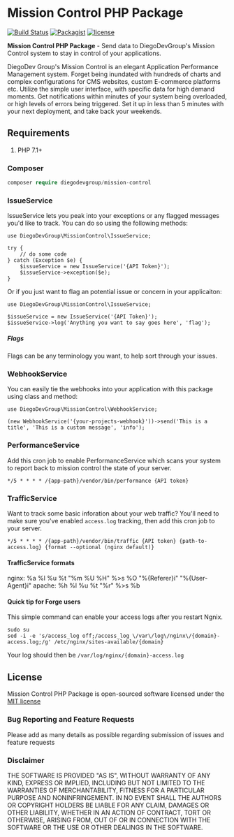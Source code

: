 # Mission Control PHP Package

[![Build Status](https://travis-ci.org/DiegoDevGroupInc/Mission-Control-Package.svg?branch=master)](https://travis-ci.org/DiegoDevGroupInc/Mission-Control-Package)
[![Packagist](https://img.shields.io/packagist/dt/diegodevgroup/mission-control.svg)](https://packagist.org/packages/diegodevgroup/mission-control)
[![license](https://img.shields.io/github/license/mashape/apistatus.svg)](https://packagist.org/packages/diegodevgroup/mission-control-package)

**Mission Control PHP Package** - Send data to DiegoDevGroup's Mission Control system to stay in control of your applications.

DiegoDev Group's Mission Control is an elegant Application Performance Management system. Forget being inundated with hundreds of charts and complex configurations for CMS websites, custom E-commerce platforms etc. Utilize the simple user interface, with specific data for high demand moments. Get notifications within minutes of your system being overloaded, or high levels of errors being triggered. Set it up in less than 5 minutes with your next deployment, and take back your weekends.

## Requirements

1. PHP 7.1+

### Composer

```php
composer require diegodevgroup/mission-control
```

### IssueService

IssueService lets you peak into your exceptions or any flagged messages you'd like to track. You can do so using the following methods:

```
use DiegoDevGroup\MissionControl\IssueService;

try {
    // do some code
} catch (Exception $e) {
    $issueService = new IssueService('{API Token}');
    $issueService->exception($e);
}
```

Or if you just want to flag an potential issue or concern in your applicaiton:

```
use DiegoDevGroup\MissionControl\IssueService;

$issueService = new IssueService('{API Token}');
$issueService->log('Anything you want to say goes here', 'flag');
```

##### Flags

Flags can be any terminology you want, to help sort through your issues.

### WebhookService

You can easily tie the webhooks into your application with this package using class and method:

```
use DiegoDevGroup\MissionControl\WebhookService;

(new WebhookService('{your-projects-webhook}'))->send('This is a title', 'This is a custom message', 'info');
```

### PerformanceService

Add this cron job to enable PerformanceService which scans your system to report back to mission control the state of your server.

```
*/5 * * * * /{app-path}/vendor/bin/performance {API token}
```

### TrafficService

Want to track some basic inforation about your web traffic? You'll need to make sure you've enabled `access.log` tracking, then add this cron job to your server.

```
*/5 * * * * /{app-path}/vendor/bin/traffic {API token} {path-to-access.log} {format --optional (nginx default)}
```

#### TrafficService formats

nginx: %a %l %u %t "%m %U %H" %>s %O "%{Referer}i" \"%{User-Agent}i"
apache: %h %l %u %t "%r" %>s %b

#### Quick tip for Forge users

This simple command can enable your access logs after you restart Ngnix.

```
sudo su
sed -i -e 's/access_log off;/access_log \/var\/log\/nginx\/{domain}-access.log;/g' /etc/nginx/sites-available/{domain}
```

Your log should then be `/var/log/nginx/{domain}-access.log`

## License
Mission Control PHP Package is open-sourced software licensed under the [MIT license](http://opensource.org/licenses/MIT)

### Bug Reporting and Feature Requests
Please add as many details as possible regarding submission of issues and feature requests

### Disclaimer
THE SOFTWARE IS PROVIDED "AS IS", WITHOUT WARRANTY OF ANY KIND, EXPRESS OR IMPLIED, INCLUDING BUT NOT LIMITED TO THE WARRANTIES OF MERCHANTABILITY, FITNESS FOR A PARTICULAR PURPOSE AND NONINFRINGEMENT. IN NO EVENT SHALL THE AUTHORS OR COPYRIGHT HOLDERS BE LIABLE FOR ANY CLAIM, DAMAGES OR OTHER LIABILITY, WHETHER IN AN ACTION OF CONTRACT, TORT OR OTHERWISE, ARISING FROM, OUT OF OR IN CONNECTION WITH THE SOFTWARE OR THE USE OR OTHER DEALINGS IN THE SOFTWARE.
